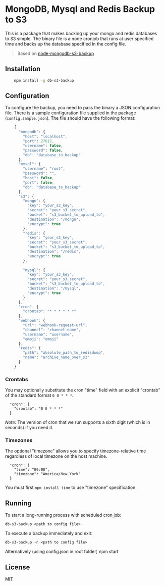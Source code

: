# MongoDB, Mysql and Redis Backup to S3

This is a package that makes backing up your mongo and redis databases to S3 simple.
The binary file is a node cronjob that runs at user specified time and backs up
the database specified in the config file.

> Based on [node-mongodb-s3-backup](https://github.com/theycallmeswift/node-mongodb-s3-backup)

## Installation
```sh
    npm install -g db-s3-backup
```
## Configuration

To configure the backup, you need to pass the binary a JSON configuration file.
There is a sample configuration file supplied in the package (`config.sample.json`).
The file should have the following format:

```js
    {
      "mongodb": {
        "host": "localhost",
        "port": 27017,
        "username": false,
        "password": false,
        "db": "database_to_backup"
      },
      "mysql": {
        "username": "root",
        "password": "",
        "host": false,
        "port": false,
        "db": "database_to_backup"
      },
      "s3": {
        "mongo": {
          "key": "your_s3_key",
          "secret": "your_s3_secret",
          "bucket": "s3_bucket_to_upload_to",
          "destination": "/mongo",
          "encrypt": true
        },
        "redis": {
          "key": "your_s3_key",
          "secret": "your_s3_secret",
          "bucket": "s3_bucket_to_upload_to",
          "destination": "/redis",
          "encrypt": true
        },
    
        "mysql": {
          "key": "your_s3_key",
          "secret": "your_s3_secret",
          "bucket": "s3_bucket_to_upload_to",
          "destination": "/mysql",
          "encrypt": true
        }
      },
      "cron": {
        "crontab": "* * * * * *"
      },
      "webhook": {
        "url": "webhook-request-url",
        "channel": "channel-name",
        "username": "username",
        "emoji": "emoji"
      },
      "redis": {
        "path": "absolute_path_to_redisdump",
        "name": "archive_name_over_s3"
      }
    }
```

### Crontabs

You may optionally substitute the cron "time" field with an explicit "crontab"
of the standard format `0 0 * * *`.

      "cron": {
        "crontab": "0 0 * * *"
      }

*Note*: The version of cron that we run supports a sixth digit (which is in seconds) if
you need it.

### Timezones

The optional "timezone" allows you to specify timezone-relative time regardless
of local timezone on the host machine.

      "cron": {
        "time": "00:00",
        "timezone": "America/New_York"
      }

You must first `npm install time` to use "timezone" specification.

## Running

To start a long-running process with scheduled cron job:

    db-s3-backup <path to config file>

To execute a backup immediately and exit:

    db-s3-backup -n <path to config file>

Alternatively (using config.json in root folder)
    npm start

## License

MIT
